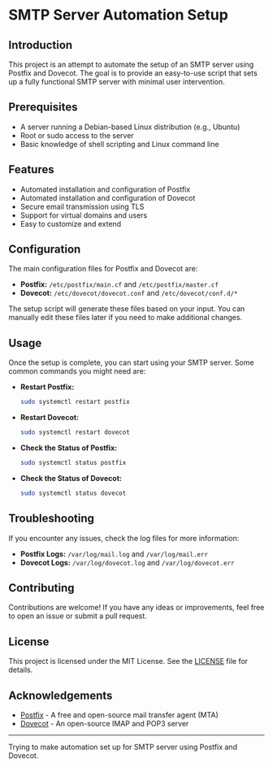 # SMTP Server Automation Setup

## Introduction

This project is an attempt to automate the setup of an SMTP server using Postfix and Dovecot. The goal is to provide an easy-to-use script that sets up a fully functional SMTP server with minimal user intervention.

## Prerequisites

- A server running a Debian-based Linux distribution (e.g., Ubuntu)
- Root or sudo access to the server
- Basic knowledge of shell scripting and Linux command line

## Features

- Automated installation and configuration of Postfix
- Automated installation and configuration of Dovecot
- Secure email transmission using TLS
- Support for virtual domains and users
- Easy to customize and extend

## Configuration

The main configuration files for Postfix and Dovecot are:

- **Postfix:** `/etc/postfix/main.cf` and `/etc/postfix/master.cf`
- **Dovecot:** `/etc/dovecot/dovecot.conf` and `/etc/dovecot/conf.d/*`

The setup script will generate these files based on your input. You can manually edit these files later if you need to make additional changes.

## Usage

Once the setup is complete, you can start using your SMTP server. Some common commands you might need are:

- **Restart Postfix:**
    ```sh
    sudo systemctl restart postfix
    ```

- **Restart Dovecot:**
    ```sh
    sudo systemctl restart dovecot
    ```

- **Check the Status of Postfix:**
    ```sh
    sudo systemctl status postfix
    ```

- **Check the Status of Dovecot:**
    ```sh
    sudo systemctl status dovecot
    ```

## Troubleshooting

If you encounter any issues, check the log files for more information:

- **Postfix Logs:** `/var/log/mail.log` and `/var/log/mail.err`
- **Dovecot Logs:** `/var/log/dovecot.log` and `/var/log/dovecot.err`

## Contributing

Contributions are welcome! If you have any ideas or improvements, feel free to open an issue or submit a pull request.

## License

This project is licensed under the MIT License. See the [LICENSE](LICENSE) file for details.

## Acknowledgements

- [Postfix](http://www.postfix.org/) - A free and open-source mail transfer agent (MTA)
- [Dovecot](https://www.dovecot.org/) - An open-source IMAP and POP3 server

---

Trying to make automation set up for SMTP server using Postfix and Dovecot.
